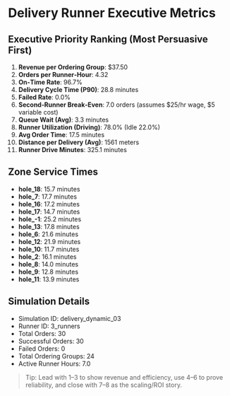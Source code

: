 # Delivery Runner Executive Metrics

## Executive Priority Ranking (Most Persuasive First)
1. **Revenue per Ordering Group**: $37.50
2. **Orders per Runner‑Hour**: 4.32
3. **On‑Time Rate**: 96.7%
4. **Delivery Cycle Time (P90)**: 28.8 minutes
5. **Failed Rate**: 0.0%
6. **Second‑Runner Break‑Even**: 7.0 orders (assumes $25/hr wage, $5 variable cost)
7. **Queue Wait (Avg)**: 3.3 minutes
8. **Runner Utilization (Driving)**: 78.0% (Idle 22.0%)
9. **Avg Order Time**: 17.5 minutes
10. **Distance per Delivery (Avg)**: 1561 meters
11. **Runner Drive Minutes**: 325.1 minutes

## Zone Service Times
- **hole_18**: 15.7 minutes
- **hole_7**: 17.7 minutes
- **hole_16**: 17.2 minutes
- **hole_17**: 14.7 minutes
- **hole_-1**: 25.2 minutes
- **hole_13**: 17.8 minutes
- **hole_6**: 21.6 minutes
- **hole_12**: 21.9 minutes
- **hole_10**: 11.7 minutes
- **hole_2**: 16.1 minutes
- **hole_8**: 14.0 minutes
- **hole_9**: 12.8 minutes
- **hole_11**: 13.9 minutes


## Simulation Details
- Simulation ID: delivery_dynamic_03
- Runner ID: 3_runners
- Total Orders: 30
- Successful Orders: 30
- Failed Orders: 0
- Total Ordering Groups: 24
- Active Runner Hours: 7.0

> Tip: Lead with 1–3 to show revenue and efficiency, use 4–6 to prove reliability, and close with 7–8 as the scaling/ROI story.
